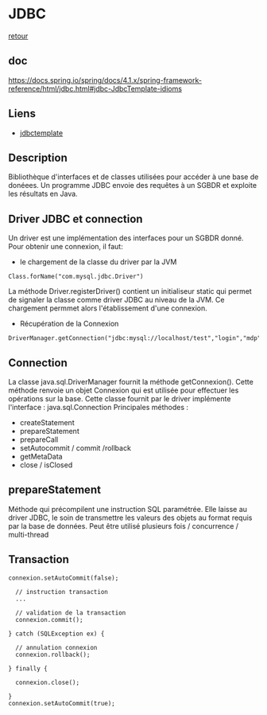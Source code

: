 # JDBC

[retour](./../index-spring-jdbc.md)

## doc

https://docs.spring.io/spring/docs/4.1.x/spring-framework-reference/html/jdbc.html#jdbc-JdbcTemplate-idioms

## Liens

- [jdbctemplate](https://github.com/grouault/spring-tutorial/blob/master/spring-data-access/jdbc/jdbctemplate.md)

## Description

Bibliothèque d'interfaces et de classes utilisées pour accéder à une base de donéees.
Un programme JDBC envoie des requêtes à un SGBDR et exploite les résultats en Java.

## Driver JDBC et connection

Un driver est une implémentation des interfaces pour un SGBDR donné.
Pour obtenir une connexion, il faut:

- le chargement de la classe du driver par la JVM

```
Class.forName("com.mysql.jdbc.Driver")
```

La méthode Driver.registerDriver() contient un initialiseur static qui permet de signaler la classe comme driver JDBC au niveau de la JVM.
Ce chargement permmet alors l'établissement d'une connexion.

- Récupération de la Connexion

```
DriverManager.getConnection("jdbc:mysql://localhost/test","login","mdp")
```

## Connection

La classe java.sql.DriverManager fournit la méthode getConnexion().
Cette méthode renvoie un objet Connexion qui est utilisée pour effectuer les opérations sur la base.
Cette classe fournit par le driver implémente l'interface : java.sql.Connection
Principales méthodes :

- createStatement
- prepareStatement
- prepareCall
- setAutocommit / commit /rollback
- getMetaData
- close / isClosed

## prepareStatement

Méthode qui précompilent une instruction SQL paramétrée.
Elle laisse au driver JDBC, le soin de transmettre les valeurs des objets au format requis par la base de données.
Peut être utilisé plusieurs fois / concurrence / multi-thread

## Transaction

```
connexion.setAutoCommit(false);

  // instruction transaction
  ...

  // validation de la transaction
  connexion.commit();

} catch (SQLException ex) {

  // annulation connexion
  connexion.rollback();

} finally {

  connexion.close();

}
connexion.setAutoCommit(true);
```
